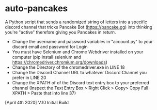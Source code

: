 # auto-pancakes
A Python script that sends a randomized string of letters into a specific discord channel that tricks Pancake Bot (https://pancake.gg) into thinking you're "active" therefore giving you Pancakes in return. 

 - Change the username and password variables in "account.py" to your discord email and password for Login
 - You must have Selenium and Chrome Webdriver installed on your computer (pip install selenium and https://chromedriver.chromium.org/downloads)
 - Change the Directory of the chromedriver.exe in LINE 18
 - Change the Discord Channel URL to whatever Discord Channel you prefer in LINE 20
 - Change the XPATH of of the Discord text entry box to your preferred channel (Inspect the Text Entry Box > Right Click > Copy> Copy Full XPATH > Paste that into line 37)

[April 4th 2020]
V.10 Initial Build

